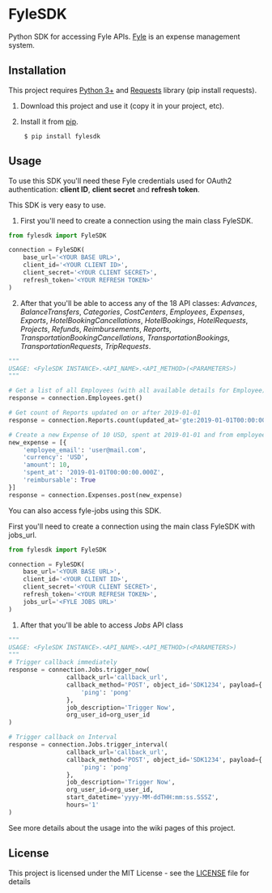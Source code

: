 # FyleSDK

Python SDK for accessing Fyle APIs. [Fyle](https://www.fylehq.com/) is an expense management system.

## Installation

This project requires [Python 3+](https://www.python.org/downloads/) and [Requests](https://pypi.org/project/requests/) library (pip install requests).

1. Download this project and use it (copy it in your project, etc).
2. Install it from [pip](https://pypi.org).
        
        $ pip install fylesdk

## Usage

To use this SDK you'll need these Fyle credentials used for OAuth2 authentication: **client ID**, **client secret** and **refresh token**.

This SDK is very easy to use.
1. First you'll need to create a connection using the main class FyleSDK.
```python
from fylesdk import FyleSDK

connection = FyleSDK(
    base_url='<YOUR BASE URL>',
    client_id='<YOUR CLIENT ID>',
    client_secret='<YOUR CLIENT SECRET>',
    refresh_token='<YOUR REFRESH TOKEN>'
)
```
2. After that you'll be able to access any of the 18 API classes: *Advances*, *BalanceTransfers*, *Categories*, *CostCenters*, *Employees*, *Expenses*, *Exports*, *HotelBookingCancellations*, *HotelBookings*, *HotelRequests*, *Projects*, *Refunds*, *Reimbursements*, *Reports*, *TransportationBookingCancellations*, *TransportationBookings*, *TransportationRequests*, *TripRequests*.
```python
"""
USAGE: <FyleSDK INSTANCE>.<API_NAME>.<API_METHOD>(<PARAMETERS>)
"""

# Get a list of all Employees (with all available details for Employee)
response = connection.Employees.get()

# Get count of Reports updated on or after 2019-01-01
response = connection.Reports.count(updated_at='gte:2019-01-01T00:00:00.000Z')

# Create a new Expense of 10 USD, spent at 2019-01-01 and from employee with email user@mail.com
new_expense = [{
    'employee_email': 'user@mail.com',
    'currency': 'USD',
    'amount': 10,
    'spent_at': '2019-01-01T00:00:00.000Z',
    'reimbursable': True
}]
response = connection.Expenses.post(new_expense)

```

You can also access fyle-jobs using this SDK.

First you'll need to create a connection using the main class FyleSDK with jobs_url.
```python
from fylesdk import FyleSDK

connection = FyleSDK(
    base_url='<YOUR BASE URL>',
    client_id='<YOUR CLIENT ID>',
    client_secret='<YOUR CLIENT SECRET>',
    refresh_token='<YOUR REFRESH TOKEN>',
    jobs_url='<FYLE JOBS URL>'
)
```
1. After that you'll be able to access *Jobs* API class
```python
"""
USAGE: <FyleSDK INSTANCE>.<API_NAME>.<API_METHOD>(<PARAMETERS>)
"""
# Trigger callback immediately
response = connection.Jobs.trigger_now(
                callback_url='callback_url',
                callback_method='POST', object_id='SDK1234', payload={
                    'ping': 'pong'
                },
                job_description='Trigger Now',
                org_user_id=org_user_id
)

# Trigger callback on Interval
response = connection.Jobs.trigger_interval(
                callback_url='callback_url',
                callback_method='POST', object_id='SDK1234', payload={
                    'ping': 'pong'
                },
                job_description='Trigger Now',
                org_user_id=org_user_id,
                start_datetime='yyyy-MM-ddTHH:mm:ss.SSSZ',
                hours='1'
)
```

See more details about the usage into the wiki pages of this project.

## License

This project is licensed under the MIT License - see the [LICENSE](LICENSE) file for details
